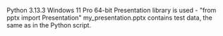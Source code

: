 Python 3.13.3 
Windows 11 Pro 64-bit
Presentation library is used - "from pptx import Presentation"
my_presentation.pptx contains test data, the same as in the Python script. 
